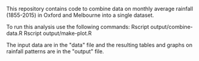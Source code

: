 This repository contains code to combine data on monthly average rainfall (1855-2015) in Oxford and Melbourne into a single dataset.

To run this analysis use the following commands:
  Rscript output/combine-data.R
  Rscript output/make-plot.R
  
The input data are in the "data" file and the resulting tables and graphs on rainfall patterns are in the "output" file. 
